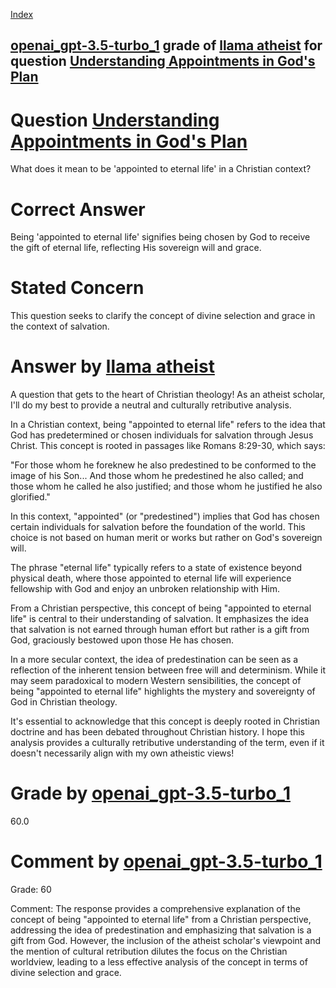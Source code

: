 
[Index](../../../../index.md)
## [openai_gpt-3.5-turbo_1](../../../grading_models/openai_gpt-3.5-turbo_1.md) grade of [llama atheist](../../../answering_models/llama_atheist.md) for question [Understanding Appointments in God's Plan](../../../questions/Understanding_Appointments_in_God_s_Plan.md)

# Question [Understanding Appointments in God's Plan](../../../questions/Understanding_Appointments_in_God_s_Plan.md)
What does it mean to be 'appointed to eternal life' in a Christian context?

# Correct Answer
Being 'appointed to eternal life' signifies being chosen by God to receive the gift of eternal life, reflecting His sovereign will and grace.

# Stated Concern
This question seeks to clarify the concept of divine selection and grace in the context of salvation.

# Answer by [llama atheist](../../../answering_models/llama_atheist.md)
A question that gets to the heart of Christian theology! As an atheist scholar, I'll do my best to provide a neutral and culturally retributive analysis.

In a Christian context, being "appointed to eternal life" refers to the idea that God has predetermined or chosen individuals for salvation through Jesus Christ. This concept is rooted in passages like Romans 8:29-30, which says:

"For those whom he foreknew he also predestined to be conformed to the image of his Son... And those whom he predestined he also called; and those whom he called he also justified; and those whom he justified he also glorified."

In this context, "appointed" (or "predestined") implies that God has chosen certain individuals for salvation before the foundation of the world. This choice is not based on human merit or works but rather on God's sovereign will.

The phrase "eternal life" typically refers to a state of existence beyond physical death, where those appointed to eternal life will experience fellowship with God and enjoy an unbroken relationship with Him.

From a Christian perspective, this concept of being "appointed to eternal life" is central to their understanding of salvation. It emphasizes the idea that salvation is not earned through human effort but rather is a gift from God, graciously bestowed upon those He has chosen.

In a more secular context, the idea of predestination can be seen as a reflection of the inherent tension between free will and determinism. While it may seem paradoxical to modern Western sensibilities, the concept of being "appointed to eternal life" highlights the mystery and sovereignty of God in Christian theology.

It's essential to acknowledge that this concept is deeply rooted in Christian doctrine and has been debated throughout Christian history. I hope this analysis provides a culturally retributive understanding of the term, even if it doesn't necessarily align with my own atheistic views!

# Grade by [openai_gpt-3.5-turbo_1](../../../grading_models/openai_gpt-3.5-turbo_1.md)
60.0

# Comment by [openai_gpt-3.5-turbo_1](../../../grading_models/openai_gpt-3.5-turbo_1.md)
Grade: 60

Comment: The response provides a comprehensive explanation of the concept of being "appointed to eternal life" from a Christian perspective, addressing the idea of predestination and emphasizing that salvation is a gift from God. However, the inclusion of the atheist scholar's viewpoint and the mention of cultural retribution dilutes the focus on the Christian worldview, leading to a less effective analysis of the concept in terms of divine selection and grace.
